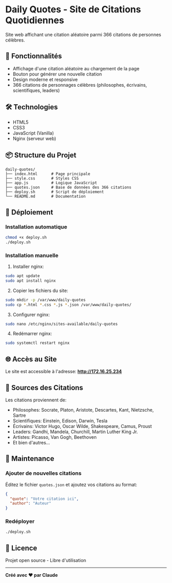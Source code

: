 # Daily Quotes - Site de Citations Quotidiennes

Site web affichant une citation aléatoire parmi 366 citations de personnes célèbres.

## 🎯 Fonctionnalités

- Affichage d'une citation aléatoire au chargement de la page
- Bouton pour générer une nouvelle citation
- Design moderne et responsive
- 366 citations de personnages célèbres (philosophes, écrivains, scientifiques, leaders)

## 🛠️ Technologies

- HTML5
- CSS3
- JavaScript (Vanilla)
- Nginx (serveur web)

## 📦 Structure du Projet

```
daily-quotes/
├── index.html      # Page principale
├── style.css       # Styles CSS
├── app.js          # Logique JavaScript
├── quotes.json     # Base de données des 366 citations
├── deploy.sh       # Script de déploiement
└── README.md       # Documentation
```

## 🚀 Déploiement

### Installation automatique

```bash
chmod +x deploy.sh
./deploy.sh
```

### Installation manuelle

1. Installer nginx:
```bash
sudo apt update
sudo apt install nginx
```

2. Copier les fichiers du site:
```bash
sudo mkdir -p /var/www/daily-quotes
sudo cp *.html *.css *.js *.json /var/www/daily-quotes/
```

3. Configurer nginx:
```bash
sudo nano /etc/nginx/sites-available/daily-quotes
```

4. Redémarrer nginx:
```bash
sudo systemctl restart nginx
```

## 🌐 Accès au Site

Le site est accessible à l'adresse: **http://172.16.25.234**

## 📝 Sources des Citations

Les citations proviennent de:
- Philosophes: Socrate, Platon, Aristote, Descartes, Kant, Nietzsche, Sartre
- Scientifiques: Einstein, Edison, Darwin, Tesla
- Écrivains: Victor Hugo, Oscar Wilde, Shakespeare, Camus, Proust
- Leaders: Gandhi, Mandela, Churchill, Martin Luther King Jr.
- Artistes: Picasso, Van Gogh, Beethoven
- Et bien d'autres...

## 🔧 Maintenance

### Ajouter de nouvelles citations

Éditez le fichier `quotes.json` et ajoutez vos citations au format:
```json
{
  "quote": "Votre citation ici",
  "author": "Auteur"
}
```

### Redéployer

```bash
./deploy.sh
```

## 📄 Licence

Projet open source - Libre d'utilisation

---

**Créé avec ❤️ par Claude**
